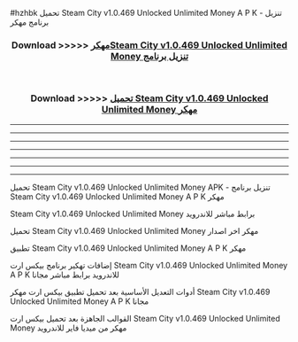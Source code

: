 #hzhbk تحميل Steam City v1.0.469 Unlocked Unlimited Money  A P K - تنزيل برنامج مهكر



<div align="center">
<h3>Download >>>>> <a href="https://runaway1.web.app/?sq=Steam City v1.0.469 Unlocked Unlimited Money ">مهكرSteam City v1.0.469 Unlocked Unlimited Money  تنزيل برنامج</a></h3><br>

<h3>Download >>>>> <a href="https://runaway1.web.app/?sq=Steam City v1.0.469 Unlocked Unlimited Money ">تحميل Steam City v1.0.469 Unlocked Unlimited Money  مهكر</a></h3>
</div>


----------------------------------------------------------

----------------------------------------------------------

----------------------------------------------------------

----------------------------------------------------------

----------------------------------------------------------

----------------------------------------------------------

----------------------------------------------------------

تحميل Steam City v1.0.469 Unlocked Unlimited Money  APK - تنزيل برنامج Steam City v1.0.469 Unlocked Unlimited Money  A P K مهكر

Steam City v1.0.469 Unlocked Unlimited Money  برابط مباشر للاندرويد

تحميل Steam City v1.0.469 Unlocked Unlimited Money  مهكر اخر اصدار

تطبيق Steam City v1.0.469 Unlocked Unlimited Money  A P K مهكر

إضافات تهكير برنامج بيكس ارت Steam City v1.0.469 Unlocked Unlimited Money  A P K للاندرويد برابط مباشر مجانا

أدوات التعديل الأساسية بعد تحميل تطبيق بيكس ارت مهكر Steam City v1.0.469 Unlocked Unlimited Money  A P K مجانا

القوالب الجاهزة بعد تحميل بيكس ارت Steam City v1.0.469 Unlocked Unlimited Money  مهكر من ميديا فاير للاندرويد


